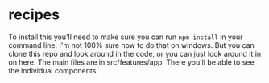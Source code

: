 # recipes

To install this you'll need to make sure you can run ```npm install``` in your command line.  I'm not 100% sure how to do that on windows.  But you can clone this repo and look around in the code, or you can just look around it in on here.  The main files are in src/features/app.  There  you'll be able to see the individual components.
